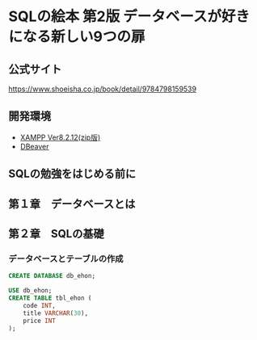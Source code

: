 # SQLの絵本 第2版 データベースが好きになる新しい9つの扉

## 公式サイト

https://www.shoeisha.co.jp/book/detail/9784798159539

## 開発環境

- [XAMPP Ver8.2.12(zip版)](https://sourceforge.net/projects/xampp/files/XAMPP%20Windows/8.2.12/xampp-windows-x64-8.2.12-0-VS16.zip/download)
- [DBeaver](https://dbeaver.io/)

## SQLの勉強をはじめる前に

## 第１章　データベースとは

## 第２章　SQLの基礎

### データベースとテーブルの作成

```sql
CREATE DATABASE db_ehon;
```

```sql
USE db_ehon;
CREATE TABLE tbl_ehon (
    code INT,
    title VARCHAR(30),
    price INT
);
```
